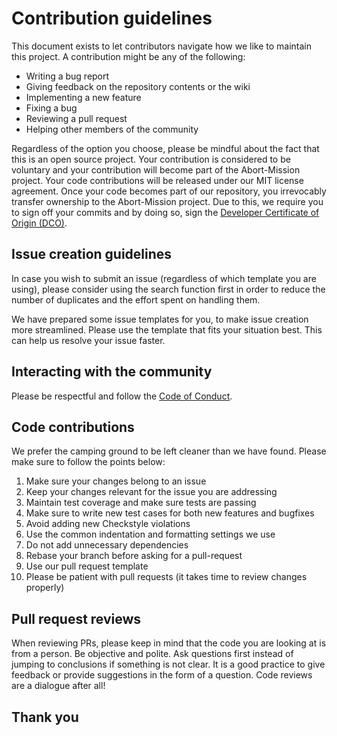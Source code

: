 # Contribution guidelines


This document exists to let contributors navigate how we like to maintain this project.
A contribution might be any of the following:

- Writing a bug report
- Giving feedback on the repository contents or the wiki
- Implementing a new feature
- Fixing a bug
- Reviewing a pull request
- Helping other members of the community

Regardless of the option you choose, please be mindful about the fact that this is
an open source project. Your contribution is considered to be voluntary and your
contribution will become part of the Abort-Mission project. Your code contributions
will be released under our MIT license agreement. Once your code becomes part of our
repository, you irrevocably transfer ownership to the Abort-Mission project. Due to
this, we require you to sign off your commits and by doing so, sign the
[Developer Certificate of Origin (DCO)](https://developercertificate.org).

## Issue creation guidelines

In case you wish to submit an issue (regardless of which template you are using),
please consider using the search function first in order to reduce the number of
duplicates and the effort spent on handling them.

We have prepared some issue templates for you, to make issue creation more
streamlined. Please use the template that fits your situation best. This can help
us resolve your issue faster.

## Interacting with the community

Please be respectful and follow the [Code of Conduct](CODE_OF_CONDUCT.md).

## Code contributions

We prefer the camping ground to be left cleaner than we have found. Please make
sure to follow the points below:

1. Make sure your changes belong to an issue
2. Keep your changes relevant for the issue you are addressing
3. Maintain test coverage and make sure tests are passing
4. Make sure to write new test cases for both new features and bugfixes
5. Avoid adding new Checkstyle violations
6. Use the common indentation and formatting settings we use
7. Do not add unnecessary dependencies
8. Rebase your branch before asking for a pull-request
9. Use our pull request template
10. Please be patient with pull requests (it takes time to review changes properly)

## Pull request reviews

When reviewing PRs, please keep in mind that the code you are looking at is from
a person. Be objective and polite. Ask questions first instead of jumping to
conclusions if something is not clear. It is a good practice to give feedback or
provide suggestions in the form of a question. Code reviews are a dialogue after
all!

## Thank you
